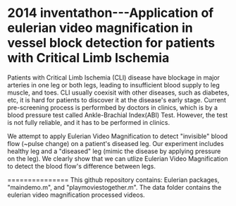 2014 inventathon---Application of eulerian video magnification in vessel block detection for patients with Critical Limb Ischemia
==============

Patients with Critical Limb Ischemia (CLI) disease have blockage in major arteries in one leg or both legs, leading to insufficient blood supply to leg muscle, and toes. CLI usually coexisit with other diseases, such as diabetes, etc, it is hard for patients to discover it at the disease's early stage. Current pre-screening process is performbed by doctors in clinics, which is by a blood pressure test called Ankle-Brachial Index(ABI) Test. However, the test is not fully reliable, and it has to be performed in clinics. 

We attempt to apply Eulerian Video Magnification to detect "invisible" blood flow (~pulse change) on a patient's diseased leg. Our experiment includes healthy leg and a "diseased" leg (mimic the disease by applying pressure on the leg). We clearly show that we can utlize Eulerian Video Magnification to detect the blood flow's difference between legs. 

===============
This github repository contains: Eulerian packages, "maindemo.m", and "playmoviestogether.m". The data folder contains the eulerian video magnification processed videos. 
